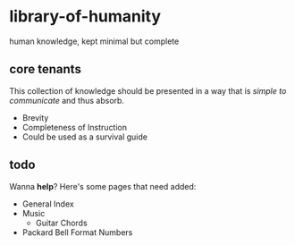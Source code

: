 # library-of-humanity
human knowledge, kept minimal but complete




## core tenants
This collection of knowledge should be presented in a way that is *simple to communicate* and thus absorb.

- Brevity
- Completeness of Instruction
- Could be used as a survival guide


## todo
Wanna **help**?
Here's some pages that need added:

- General Index
- Music
    - Guitar Chords
- Packard Bell Format Numbers

